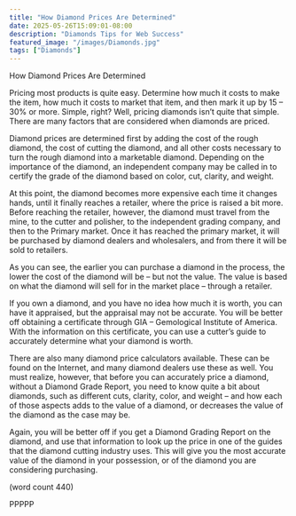 ```yaml
---
title: "How Diamond Prices Are Determined"
date: 2025-05-26T15:09:01-08:00
description: "Diamonds Tips for Web Success"
featured_image: "/images/Diamonds.jpg"
tags: ["Diamonds"]
---
```


How Diamond Prices Are Determined

Pricing most products is quite easy. 
Determine how much it costs to make the 
item, how much it costs to market that item, 
and then mark it up by 15 – 30% or more. 
Simple, right? Well, pricing diamonds isn’t 
quite that simple. There are many factors 
that are considered when diamonds are 
priced.

Diamond prices are determined first by 
adding the cost of the rough diamond, the 
cost of cutting the diamond, and all other 
costs necessary to turn the rough diamond 
into a marketable diamond. Depending on 
the importance of the diamond, an 
independent company may be called in to 
certify the grade of the diamond based on 
color, cut, clarity, and weight.

At this point, the diamond becomes more 
expensive each time it changes hands, until 
it finally reaches a retailer, where the price is 
raised a bit more. Before reaching the 
retailer, however, the diamond must travel 
from the mine, to the cutter and polisher, to 
the independent grading company, and 
then to the Primary market. Once it has 
reached the primary market, it will be 
purchased by diamond dealers and 
wholesalers, and from there it will be sold 
to retailers.

As you can see, the earlier you can purchase 
a diamond in the process, the lower the cost 
of the diamond will be – but not the value. 
The value is based on what the diamond will 
sell for in the market place – through a retailer.

If you own a diamond, and you have no idea 
how much it is worth, you can have it 
appraised, but the appraisal may not be 
accurate. You will be better off obtaining a 
certificate through GIA – Gemological Institute 
of America. With the information on this 
certificate, you can use a cutter’s guide to 
accurately determine what your diamond is 
worth. 

There are also many diamond price 
calculators available. These can be found 
on the Internet, and many diamond dealers 
use these as well. You must realize, however, 
that before you can accurately price a 
diamond, without a Diamond Grade Report, 
you need to know quite a bit about diamonds, 
such as different cuts, clarity, color, and weight 
– and how each of those aspects adds to the 
value of a diamond, or decreases the value of 
the diamond as the case may be. 

Again, you will be better off if you get a 
Diamond Grading Report on the diamond, 
and use that information to look up the price 
in one of the guides that the diamond cutting 
industry uses. This will give you the most 
accurate value of the diamond in your 
possession, or of the diamond you are 
considering purchasing. 

(word count 440)

PPPPP

